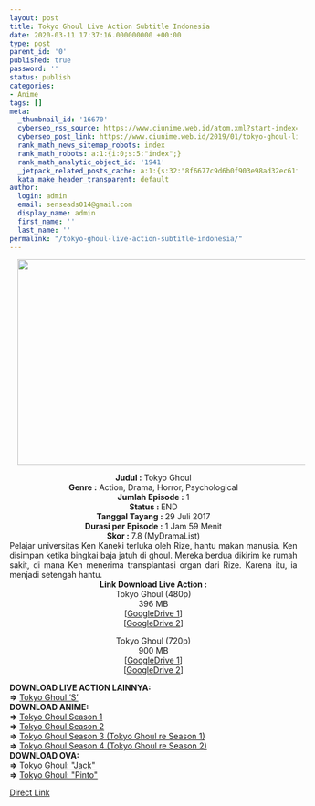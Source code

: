```yaml
---
layout: post
title: Tokyo Ghoul Live Action Subtitle Indonesia
date: 2020-03-11 17:37:16.000000000 +00:00
type: post
parent_id: '0'
published: true
password: ''
status: publish
categories:
- Anime
tags: []
meta:
  _thumbnail_id: '16670'
  cyberseo_rss_source: https://www.ciunime.web.id/atom.xml?start-index=3751&max-results=150
  cyberseo_post_link: https://www.ciunime.web.id/2019/01/tokyo-ghoul-live-action-subtitle.html
  rank_math_news_sitemap_robots: index
  rank_math_robots: a:1:{i:0;s:5:"index";}
  rank_math_analytic_object_id: '1941'
  _jetpack_related_posts_cache: a:1:{s:32:"8f6677c9d6b0f903e98ad32ec61f8deb";a:2:{s:7:"expires";i:1653834102;s:7:"payload";a:0:{}}}
  kata_make_header_transparent: default
author:
  login: admin
  email: senseads014@gmail.com
  display_name: admin
  first_name: ''
  last_name: ''
permalink: "/tokyo-ghoul-live-action-subtitle-indonesia/"
---
```

<div class="separator" style="clear: both; text-align: center;"><a href="https://3.bp.blogspot.com/-SRzGq61K_Ag/XFPjxKFnmsI/AAAAAAAAJYE/9NYdQ0U3eWYqs2DOsonRWeMB31C9J4lJgCLcBGAs/s1600/Tokyo%2BGhoul.jpg" imageanchor="1" style="margin-left: 1em; margin-right: 1em;"><img border="0" data-original-height="720" data-original-width="1280" height="360" src="{{ site.baseurl }}/assets/2020/03/Tokyo%2BGhoul.jpg" width="640" /></a></div>
<p>
<div style="text-align: center;"><b>Judul</b><b><b> </b>:</b> <span itemprop="name">Tokyo Ghoul</span></div>
<div style="text-align: center;"><b><b>Genre :</b></b> Action, Drama, Horror, Psychological</div>
<div style="text-align: center;"><b>Jumlah Episode :</b> 1<br /><b>Status :&nbsp;</b>END<br /><b>Tanggal Tayang :</b> 29 Juli 2017<br /><b>Durasi per Episode :</b> 1 Jam 59 Menit</div>
<div style="text-align: center;"><b>Skor :</b> 7.8 (MyDramaList)</div>
<div style="text-align: center;"></div>
<div style="text-align: justify;">Pelajar universitas Ken Kaneki terluka oleh Rize, hantu makan manusia. Ken disimpan ketika bingkai baja jatuh di ghoul. Mereka berdua dikirim ke rumah sakit, di mana Ken menerima transplantasi organ dari Rize. Karena itu, ia menjadi setengah hantu.</div>
<div style="text-align: justify;"></div>
<div style="text-align: justify;"></div>
<div style="text-align: center;"><b>Link Download Live Action :</b></div>
<div style="text-align: center;"></div>
<div style="text-align: center;">Tokyo Ghoul (480p)<br />396 MB</div>
<div style="text-align: center;">[<a href="https://drive.google.com/file/d/1NUy0a1zHYnn897vTyCACN6MYLW14NAu3/view" target="_blank" rel="noopener">GoogleDrive 1</a>]<br />[<a href="https://drive.google.com/file/d/1Yi-_LKMcW2JkyZvj2xmdyqmtEx_u_xDN/view" target="_blank" rel="noopener">GoogleDrive 2</a>]</p>
<p>Tokyo Ghoul (720p)<br />900 MB<br />[<a href="https://drive.google.com/file/d/1GBzpvG3x5OPSINZRxxOiMJa8ix8Zmv_j/view" target="_blank" rel="noopener">GoogleDrive 1</a>]<br />[<a href="https://drive.google.com/file/d/1JXgjA_xo4e9_GZf-nzCnJaLlcyTEJ-i3/view" target="_blank" rel="noopener">GoogleDrive 2</a>]
<div style="text-align: left;"></div>
<div style="text-align: justify;">
<div style="text-align: justify;"><b>DOWNLOAD LIVE ACTION&nbsp;</b><b>LAINNYA</b><b>:</b></div>
<div style="text-align: justify;"><b>=&gt;</b>&nbsp;<a href="https://www.ciunime.web.id/2020/03/tokyo-ghoul-s-live-action-subtitle.html" target="_blank" rel="noopener">Tokyo Ghoul ‘S’</a></div>
<div style="text-align: justify;"></div>
</div>
<div style="text-align: justify;"><b>DOWNLOAD ANIME:</b></div>
<div style="text-align: justify;"><b>=&gt;</b>&nbsp;<a href="https://www.ciunime.web.id/2018/09/tokyo-ghoul-season-1-episode-01-12-end.html" target="_blank" rel="noopener">Tokyo Ghoul Season 1</a></div>
<div style="text-align: justify;"><b>=&gt;</b>&nbsp;<a href="https://www.ciunime.web.id/2018/09/tokyo-ghoul-season-2-episode-01-12-end.html" target="_blank" rel="noopener">Tokyo Ghoul Season 2</a></div>
<div style="text-align: justify;"><b>=&gt;</b>&nbsp;<a href="https://www.ciunime.web.id/2018/09/tokyo-ghoulre-season-1-episode-01-12.html" target="_blank" rel="noopener">Tokyo Ghoul Season 3 (Tokyo Ghoul re Season 1)</a>
<div style="text-align: justify;"><b>=&gt;</b>&nbsp;<a href="https://www.ciunime.web.id/2019/01/tokyo-ghoulre-season-2-episode-01-12.html" target="_blank" rel="noopener">Tokyo Ghoul Season 4 (Tokyo Ghoul re Season 2)</a></div>
</div>
<div style="text-align: justify;">
<div style="text-align: justify;">
<div style="text-align: justify;"><b>DOWNLOAD OVA:</b></div>
<div style="text-align: justify;"><b>=&gt;</b>&nbsp;T<a href="https://www.ciunime.web.id/2019/07/tokyo-ghoul-jack-ova-subtitle-indonesia.html" target="_blank" rel="noopener">okyo Ghoul: "Jack"</a></div>
<div style="text-align: justify;"><b>=&gt;</b>&nbsp;<a href="https://www.ciunime.web.id/2019/07/tokyo-ghoul-pinto-ova-subtitle-indonesia.html" target="_blank" rel="noopener">Tokyo Ghoul: "Pinto"</a></p>
</div>
</div>
</div>
</div>
<link rel="stylesheet" href="https://cdnjs.cloudflare.com/ajax/libs/font-awesome/4.7.0/css/font-awesome.min.css" />
<div class="divbtn"> <a href="https://handymansurrender.com/fihup8buzv?key=94550f7ce39444073321dde3b8782f97" class="btn"><i class="fa fa-download"></i> Direct Link</a> </div>
